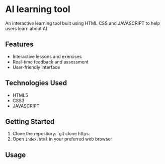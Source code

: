 # AI learning tool
An interactive learning tool built using HTML CSS and JAVASCRIPT to help users learn about AI

## Features
* Interactive lessons and exercises
* Real-time feedback and assessment
* User-friendly interface
 
## Technologies Used
* HTML5
* CSS3  
* JAVASCRIPT

## Getting Started  
1. Clone the repository: `git clone https:
2. Open `index.html` in your preferred web browser

## Usage 
